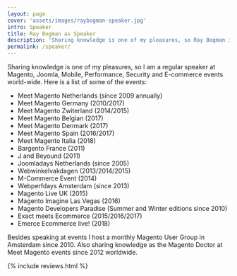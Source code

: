 ```yaml
---
layout: page
cover: 'assets/images/raybogman-speaker.jpg'
intro: Speaker
title: Ray Bogman as Speaker
description: 'Sharing knowledge is one of my pleasures, so Ray Bogman is a regular speaker at Magento, Joomla, Mobile, Performance, Security and E-commerce events world-wide.'
permalink: /speaker/
---
```


Sharing knowledge is one of my pleasures, so I am a regular speaker at Magento, Joomla, Mobile, Performance, Security and E-commerce events world-wide.
Here is a list of some of the events:

- Meet Magento Netherlands (since 2009 annually)
- Meet Magento Germany (2010/2017)
- Meet Magento Zwiterland (2014/2015)
- Meet Magento Belgian (2017)
- Meet Magento Denmark (2017)
- Meet Magento Spain (2016/2017)
- Meet Magento Italia (2018)
- Bargento France (2011)
- J and Beyound (2011)
- Joomladays Netherlands (since 2005)
- Webwinkelvakdagen (2013/2014/2015)
- M-Commerce Event (2014)
- Webperfdays Amsterdam (since 2013)
- Magento Live UK (2015)
- Magento Imagine Las Vegas (2016)
- Magento Developers Paradise (Summer and Winter editions since 2010)
- Exact meets Ecommerce (2015/2016/2017)
- Emerce Ecommerce live! (2018)

Besides speaking at events I host a monthly Magento User Group in Amsterdam since 2010. Also sharing knowledge as the Magento Doctor at Meet Magento events since 2012 worldwide.

{% include reviews.html %}
